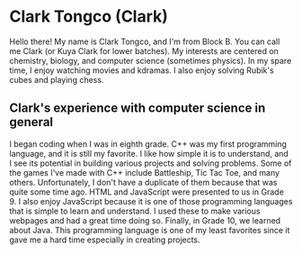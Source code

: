 # Clark Tongco (Clark)

Hello there! My name is Clark Tongco, and I'm from Block B. You can call me Clark (or Kuya Clark for lower batches). My interests are centered on chemistry, biology, and computer science (sometimes physics). In my spare time, I enjoy watching movies and kdramas. I also enjoy solving Rubik's cubes and playing chess.

## Clark's experience with computer science in general

I began coding when I was in eighth grade. C++ was my first programming language, and it is still my favorite. I like how simple it is to understand, and I see its potential in building various projects and solving problems. Some of the games I've made with C++ include Battleship, Tic Tac Toe, and many others. Unfortunately, I don't have a duplicate of them because that was quite some time ago. HTML and JavaScript were presented to us in Grade 9. I also enjoy JavaScript because it is one of those programming languages that is simple to learn and understand. I used these to make various webpages and had a great time doing so. Finally, in Grade 10, we learned about Java. This programming language is one of my least favorites since it gave me a hard time especially in creating projects.
